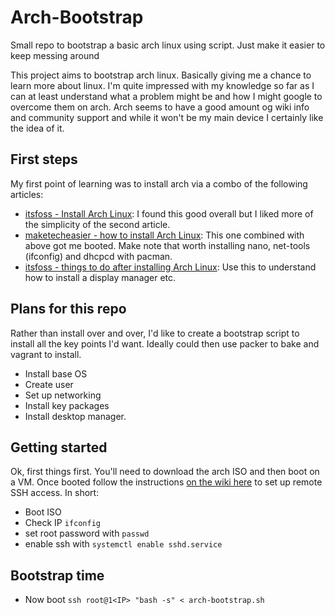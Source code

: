 # Arch-Bootstrap

Small repo to bootstrap a basic arch linux using script. Just make it easier to keep messing around

This project aims to bootstrap arch linux. Basically giving me a chance to learn more about linux. I'm quite impressed with my knowledge so far as I can at least understand what a problem might be and how I might google to overcome them on arch. Arch seems to have a good amount og wiki info and community support and while it won't be my main device I certainly like the idea of it.

## First steps

My first point of learning was to install arch via a combo of the following articles:

- [itsfoss - Install Arch Linux](https://itsfoss.com/install-arch-linux/): I found this good overall but I liked more of the simplicity of the second article. 
- [maketecheasier - how to install Arch Linux](https://www.maketecheasier.com/how-to-install-arch-linux/): This one combined with above got me booted. Make note that worth installing nano, net-tools (ifconfig) and dhcpcd with pacman. 
- [itsfoss - things to do after installing Arch Linux](https://itsfoss.com/things-to-do-after-installing-arch-linux/): Use this to understand how to install a display manager etc.

## Plans for this repo

Rather than install over and over, I'd like to create a bootstrap script to install all the key points I'd want. Ideally could then use packer to bake and vagrant to install. 

- Install base OS
- Create user
- Set up networking
- Install key packages
- Install desktop manager.

## Getting started

Ok, first things first. You'll need to download the arch ISO and then boot on a VM. 
Once booted follow the instructions [on the wiki here](https://wiki.archlinux.org/index.php/Install_from_SSH) to set up remote SSH access.
In short:

- Boot ISO
- Check IP `ifconfig`
- set root password with `passwd`
- enable ssh with `systemctl enable sshd.service`

## Bootstrap time

- Now boot `ssh root@1<IP> "bash -s" < arch-bootstrap.sh`
